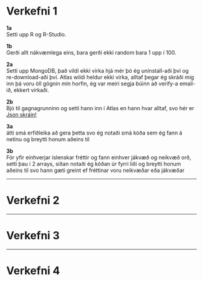 # Verkefni 1

**1a**  
Setti upp R og R-Studio.

**1b**  
Gerði allt nákvæmlega eins, bara gerði ekki random bara 1 upp í 100.

**2a**  
Setti upp MongoDB, það vildi ekki virka hjá mér þó ég uninstall-aði því og re-download-aði því. Atlas wildi heldur ekki virka, alltaf þegar ég skráði mig inn þá voru öll gögnin mín horfin, ég var meiri segja búinn að verify-a email-ið, ekkert virkaði.

**2b**  
Bjó til gagnagrunninn og setti hann inn í Atlas en hann hvar alltaf, svo hér er [Json skráin!](https://github.com/MikaelAndriIngason/GAGN3GS05DU-2020/blob/master/Verkefni%201/verkefni_1_2b.json)

**3a**  
átti smá erfiðleika að gera þetta svo ég notaði smá kóða sem ég fann á netinu og breytti honum aðeins til

**3b**  
Fór yfir einhverjar íslenskar fréttir og fann einhver jákvæð og neikvæð orð, setti þau í 2 arrays, síðan notaði ég kóðan úr fyrri liði og breytti honum aðeins til svo hann gæti greint ef fréttinar voru neikvæðar eða jákvæðar

***
# Verkefni 2

***
# Verkefni 3

***
# Verkefni 4
